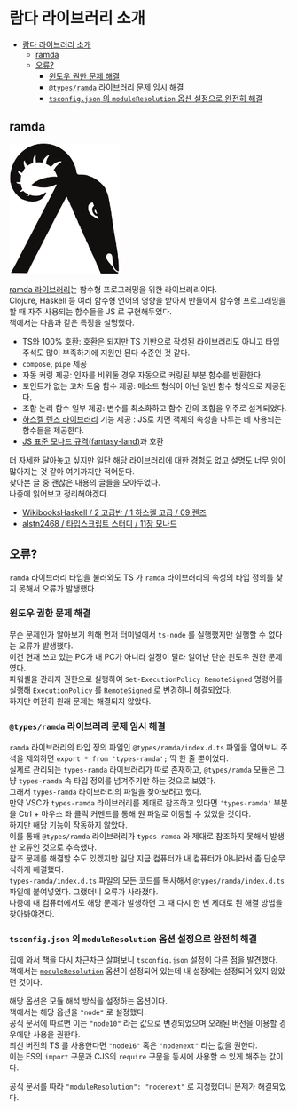 # 람다 라이브러리 소개

- [람다 라이브러리 소개](#람다-라이브러리-소개)
  - [ramda](#ramda)
  - [오류?](#오류)
    - [윈도우 권한 문제 해결](#윈도우-권한-문제-해결)
    - [`@types/ramda` 라이브러리 문제 임시 해결](#typesramda-라이브러리-문제-임시-해결)
    - [`tsconfig.json` 의 `moduleResolution` 옵션 설정으로 완전히 해결](#tsconfigjson-의-moduleresolution-옵션-설정으로-완전히-해결)

## ramda

![ramda 라이브러리 공식 로고](ramdaFilled_200x235.png)

[ramda 라이브러리](https://ramdajs.com/)는 함수형 프로그래밍을 위한 라이브러리이다.  
Clojure, Haskell 등 여러 함수형 언어의 영향을 받아서 만들어져 함수형 프로그래밍을 할 때 자주 사용되는 함수들을 JS 로 구현해두었다.  
책에서는 다음과 같은 특징을 설명했다.

- TS와 100% 호환: 호환은 되지만 TS 기반으로 작성된 라이브러리도 아니고 타입 주석도 많이 부족하기에 지원만 된다 수준인 것 같다.
- `compose`, `pipe` 제공
- 자동 커링 제공: 인자를 비워둘 경우 자동으로 커링된 부분 함수를 반환한다.
- 포인트가 없는 고차 도움 함수 제공: 메소드 형식이 아닌 일반 함수 형식으로 제공된다.
- 조합 논리 함수 일부 제공: 변수를 최소화하고 함수 간의 조합을 위주로 설계되었다.
- [하스켈 렌즈 라이브러리](https://hackage.haskell.org/package/lens) 기능 제공 : JS로 치면 객체의 속성을 다루는 데 사용되는 함수들을 제공한다.
- [JS 표준 모나드 규격(fantasy-land)](https://github.com/fantasyland/fantasy-land)과 호환

더 자세한 달아놓고 싶지만 일단 해당 라이브러리에 대한 경험도 없고 설명도 너무 양이 많아지는 것 같아 여기까지만 적어둔다.  
찾아본 글 중 괜찮은 내용의 글들을 모아두었다.  
나중에 읽어보고 정리해야겠다.

- [WikibooksHaskell / 2 고급반 / 1 하스켈 고급 / 09 렌즈](https://wikidocs.net/4218)
- [alstn2468 / 타입스크립트 스터디 / 11장 모나드](https://github.com/alstn2468/typescript-programming-study/blob/master/Summary/ms/Chapter_11/11.md)

## 오류?

`ramda` 라이브러리 타입을 불러와도 TS 가 `ramda` 라이브러리의 속성의 타입 정의를 찾지 못해서 오류가 발생했다.

### 윈도우 권한 문제 해결

무슨 문제인가 알아보기 위해 먼저 터미널에서 `ts-node` 를 실행했지만 실행할 수 없다는 오류가 발생했다.  
이건 현재 쓰고 있는 PC가 내 PC가 아니라 설정이 달라 일어난 단순 윈도우 권한 문제였다.  
파워셸을 관리자 권한으로 실행하여 `Set-ExecutionPolicy RemoteSigned` 명령어를 실행해 `ExecutionPolicy` 를 `RemoteSigned` 로 변경하니 해결되었다.  
하지만 여전히 원래 문제는 해결되지 않았다.

### `@types/ramda` 라이브러리 문제 임시 해결

`ramda` 라이브러리의 타입 정의 파일인 `@types/ramda/index.d.ts` 파일을 열어보니 주석을 제외하면 `export * from 'types-ramda';` 딱 한 줄 뿐이었다.  
실제로 관리되는 `types-ramda` 라이브러리가 따로 존재하고, `@types/ramda` 모듈은 그냥 `types-ramda` 속 타입 정의를 넘겨주기만 하는 것으로 보였다.  
그래서 `types-ramda` 라이브러리의 파일을 찾아보려고 했다.  
만약 VSC가 `types-ramda` 라이브러리를 제대로 참조하고 있다면 `'types-ramda'` 부분을 Ctrl + 마우스 좌 클릭 커멘드를 통해 원 파일로 이동할 수 있었을 것이다.  
하지만 해당 기능이 작동하지 않았다.  
이를 통해 `@types/ramda` 라이브러리가 `types-ramda` 와 제대로 참조하지 못해서 발생한 오류인 것으로 추측했다.  
참조 문제를 해결할 수도 있겠지만 일단 지금 컴퓨터가 내 컴퓨터가 아니라서 좀 단순무식하게 해결했다.  
`types-ramda/index.d.ts` 파일의 모든 코드를 복사해서 `@types/ramda/index.d.ts` 파일에 붙여넣었다.
그랬더니 오류가 사라졌다.  
나중에 내 컴퓨터에서도 해당 문제가 발생하면 그 때 다시 한 번 제대로 된 해결 방법을 찾아봐야겠다.

### `tsconfig.json` 의 `moduleResolution` 옵션 설정으로 완전히 해결

집에 와서 책을 다시 차근차근 살펴보니 `tsconfig.json` 설정이 다른 점을 발견했다.  
책에서는 [`moduleResolution`](https://www.typescriptlang.org/tsconfig#moduleResolution) 옵션이 설정되어 있는데 내 설정에는 설정되어 있지 않았던 것이다.

해당 옵션은 모듈 해석 방식을 설정하는 옵션이다.  
책에서는 해당 옵션을 `"node"` 로 설정했다.  
공식 문서에 따르면 이는 `"node10"` 라는 값으로 변경되었으며 오래된 버전을 이용할 경우에만 사용을 권한다.  
최신 버전의 TS 를 사용한다면 `"node16"` 혹은 `"nodenext"` 라는 값을 권한다.  
이는 ES의 `import` 구문과 CJS의 `require` 구문을 동시에 사용할 수 있게 해주는 값이다.

공식 문서를 따라 `"moduleResolution": "nodenext"` 로 지정했더니 문제가 해결되었다.
